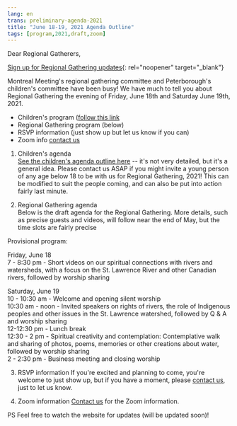 ```yaml
---
lang: en
trans: preliminary-agenda-2021
title: "June 18-19, 2021 Agenda Outline"
tags: [program,2021,draft,zoom]
---
```

Dear Regional Gatherers,

[Sign up for Regional Gathering updates](https://docs.google.com/forms/d/e/1FAIpQLSeOYBA7a1ygWENuGF63qnjr9NcE9jnHfzEWapSdYG1BMfZ8qA/viewform){: rel="noopener" target="_blank"}

Montreal Meeting's regional gathering committee and Peterborough's children's committee have been busy! We have much to tell you about Regional Gathering the evening of Friday, June 18th and Saturday June 19th, 2021.

* Children's program ([follow this link](/next_rg_childrens_program)
* Regional Gathering program (below)
* RSVP information (just show up but let us know if you can)
* Zoom info [contact us](/contact)

1) Children's agenda  
[See the children's agenda outline here]() -- it's not very detailed, but it's a general idea. Please contact us ASAP if you might invite a young person of any age below 18 to be with us for Regional Gathering, 2021! This can be modified to suit the people coming, and can also be put into action fairly last minute.

2) Regional Gathering agenda  
Below is the draft agenda for the Regional Gathering. More details, such as precise guests and videos, will follow near the end of May, but the time slots are fairly precise

Provisional program:

Friday, June 18  
7 - 8:30 pm - Short videos on our spiritual connections with rivers and watersheds, with a focus on the St. Lawrence River and other Canadian rivers, followed by worship sharing  

Saturday, June 19  
10 - 10:30 am - Welcome and opening silent worship  
10:30 am - noon - Invited speakers on rights of rivers, the role of Indigenous peoples and other issues in the St. Lawrence watershed, followed by Q & A and worship sharing  
12-12:30 pm - Lunch break  
12:30 - 2 pm -  Spiritual creativity and contemplation: Contemplative walk and sharing of photos, poems, memories or other creations about water, followed by worship sharing  
2 - 2:30 pm - Business meeting and closing worship  

3) RSVP information
If you're excited and planning to come, you're welcome to just show up, but if you have a moment, please [contact us](/contact), just to let us know.

4) Zoom information
[Contact us](/contact) for the Zoom information.

PS Feel free to watch the website for updates (will be updated soon)!

